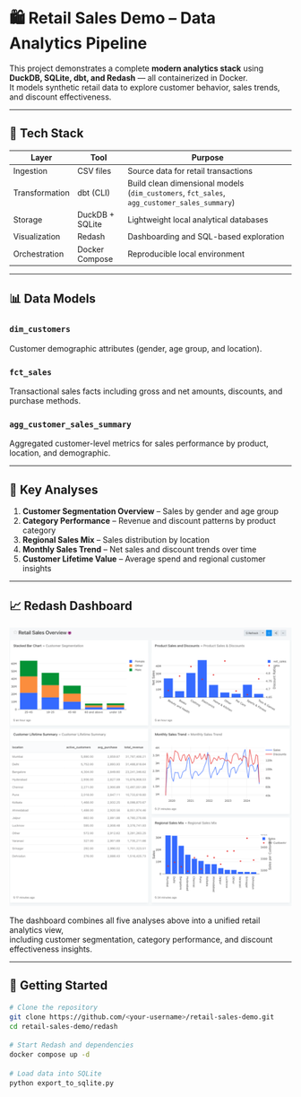 # 🛍️ Retail Sales Demo – Data Analytics Pipeline

This project demonstrates a complete **modern analytics stack** using **DuckDB, SQLite, dbt, and Redash** — all containerized in Docker.  
It models synthetic retail data to explore customer behavior, sales trends, and discount effectiveness.

---

## 🚀 Tech Stack

| Layer | Tool | Purpose |
|-------|------|----------|
| Ingestion | CSV files | Source data for retail transactions |
| Transformation | dbt (CLI) | Build clean dimensional models (`dim_customers`, `fct_sales`, `agg_customer_sales_summary`) |
| Storage | DuckDB + SQLite | Lightweight local analytical databases |
| Visualization | Redash | Dashboarding and SQL-based exploration |
| Orchestration | Docker Compose | Reproducible local environment |

---

## 📊 Data Models

### `dim_customers`
Customer demographic attributes (gender, age group, and location).

### `fct_sales`
Transactional sales facts including gross and net amounts, discounts, and purchase methods.

### `agg_customer_sales_summary`
Aggregated customer-level metrics for sales performance by product, location, and demographic.

---

## 🧠 Key Analyses

1. **Customer Segmentation Overview** – Sales by gender and age group  
2. **Category Performance** – Revenue and discount patterns by product category  
3. **Regional Sales Mix** – Sales distribution by location  
4. **Monthly Sales Trend** – Net sales and discount trends over time  
5. **Customer Lifetime Value** – Average spend and regional customer insights  

---

## 📈 Redash Dashboard

![Retail Sales Overview](visualizations/retail_sales_overview.png)

The dashboard combines all five analyses above into a unified retail analytics view,  
including customer segmentation, category performance, and discount effectiveness insights.

---

## 🧰 Getting Started

```bash
# Clone the repository
git clone https://github.com/<your-username>/retail-sales-demo.git
cd retail-sales-demo/redash

# Start Redash and dependencies
docker compose up -d

# Load data into SQLite
python export_to_sqlite.py
